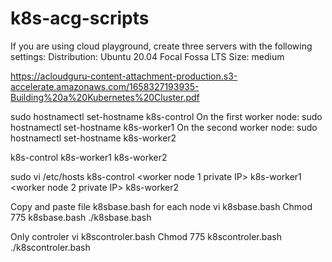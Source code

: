 # k8s-acg-scripts

If you are using cloud playground, create three servers with the following settings:
Distribution: Ubuntu 20.04 Focal Fossa LTS
Size: medium

https://acloudguru-content-attachment-production.s3-accelerate.amazonaws.com/1658327193935-Building%20a%20Kubernetes%20Cluster.pdf

sudo hostnamectl set-hostname k8s-control
On the first worker node:
sudo hostnamectl set-hostname k8s-worker1
On the second worker node:
sudo hostnamectl set-hostname k8s-worker2

<private IP>    k8s-control
<private IP>    k8s-worker1
<private IP>    k8s-worker2

sudo vi /etc/hosts
<control plane node private IP> k8s-control
<worker node 1 private IP> k8s-worker1
<worker node 2 private IP> k8s-worker2

Copy and paste file k8sbase.bash for each node 
vi k8sbase.bash
Chmod 775 k8sbase.bash
./k8sbase.bash

Only controler
vi k8scontroler.bash
Chmod 775 k8scontroler.bash
./k8scontroler.bash
